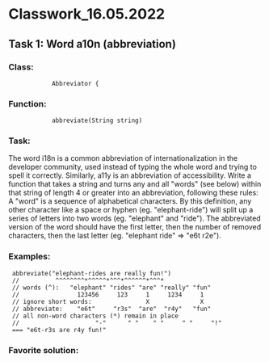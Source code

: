 # Classwork_16.05.2022

## Task 1: Word a10n (abbreviation) 
 
### Class:  
                Abbreviator {
### Function:    
                abbreviate(String string) 
 
### Task: 
 
The word i18n is a common abbreviation of internationalization in the developer community, used instead of typing the whole word and trying to spell it correctly. Similarly, a11y is an abbreviation of accessibility.
Write a function that takes a string and turns any and all "words" (see below) within that string of length 4 or greater into an abbreviation, following these rules:
A "word" is a sequence of alphabetical characters. By this definition, any other character like a space or hyphen (eg. "elephant-ride") will split up a series of letters into two words (eg. "elephant" and "ride").
The abbreviated version of the word should have the first letter, then the number of removed characters, then the last letter (eg. "elephant ride" => "e6t r2e").
 
### Examples: 
 
     abbreviate("elephant-rides are really fun!")
     //          ^^^^^^^^*^^^^^*^^^*^^^^^^*^^^*
     // words (^):   "elephant" "rides" "are" "really" "fun"
     //                123456     123     1     1234     1
     // ignore short words:               X              X
     // abbreviate:    "e6t"     "r3s"  "are"  "r4y"   "fun"
     // all non-word characters (*) remain in place
     //                     "-"      " "    " "     " "     "!"
     === "e6t-r3s are r4y fun!"
 
 
### Favorite solution: 

      
